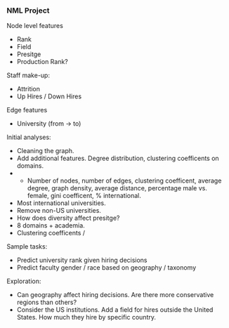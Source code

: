 ### NML Project

Node level features
* Rank
* Field
* Presitge
* Production Rank? 

Staff make-up:
* Attrition
* Up Hires / Down Hires

Edge features
* University (from -> to)



Initial analyses:
* Cleaning the graph. 
* Add additional features. Degree distribution, clustering coefficents on domains. 
* * Number of nodes, number of edges, clustering coefficent, average degree, graph density, average distance, percentage male vs. female, gini coefficent, % international.
* Most international universities.
* Remove non-US universities. 
* How does diversity affect presitge? 
* 8 domains + academia. 
* Clustering coefficents / 


Sample tasks:
* Predict university rank given hiring decisions
* Predict faculty gender / race based on geography / taxonomy

Exploration:
* Can geography affect hiring decisions. Are there more conservative regions than others?
* Consider the US institutions. Add a field for hires outside the United States. How much they hire by specific country. 
